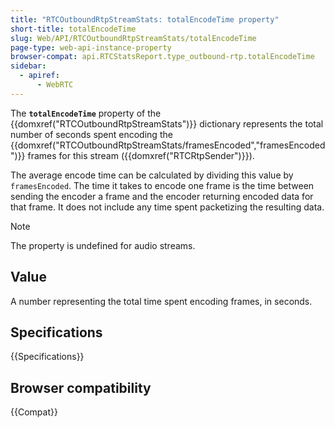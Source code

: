 ```yaml
---
title: "RTCOutboundRtpStreamStats: totalEncodeTime property"
short-title: totalEncodeTime
slug: Web/API/RTCOutboundRtpStreamStats/totalEncodeTime
page-type: web-api-instance-property
browser-compat: api.RTCStatsReport.type_outbound-rtp.totalEncodeTime
sidebar:
  - apiref:
      - WebRTC
---
```


The **`totalEncodeTime`** property of the {{domxref("RTCOutboundRtpStreamStats")}} dictionary represents the total number of seconds spent encoding the {{domxref("RTCOutboundRtpStreamStats/framesEncoded","framesEncoded")}} frames for this stream ({{domxref("RTCRtpSender")}}).

The average encode time can be calculated by dividing this value by `framesEncoded`.
The time it takes to encode one frame is the time between sending the encoder a frame and the encoder returning encoded data for that frame.
It does not include any time spent packetizing the resulting data.

> [!NOTE]
> The property is undefined for audio streams.

## Value

A number representing the total time spent encoding frames, in seconds.

## Specifications

{{Specifications}}

## Browser compatibility

{{Compat}}
